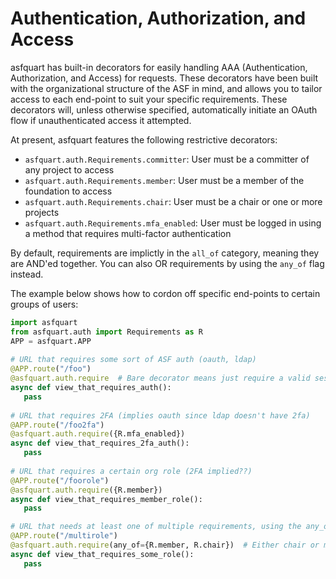 # Authentication, Authorization, and Access

asfquart has built-in decorators for easily handling AAA (Authentication, Authorization, and Access) 
for requests. These decorators have been built with the organizational structure of the ASF in mind, 
and allows you to tailor access to each end-point to suit your specific requirements. These decorators will, 
unless otherwise specified, automatically initiate an OAuth flow if unauthenticated access it attempted.

At present, asfquart features the following restrictive decorators:

- `asfquart.auth.Requirements.committer`: User must be a committer of any project to access
- `asfquart.auth.Requirements.member`: User must be a member of the foundation to access
- `asfquart.auth.Requirements.chair`: User must be a chair or one or more projects
- `asfquart.auth.Requirements.mfa_enabled`: User must be logged in using a method that requires multi-factor authentication

By default, requirements are implictly in the `all_of` category, meaning they are AND'ed together.
You can also OR requirements by using the `any_of` flag instead.

The example below shows how to cordon off specific end-points to certain groups of users:

~~~python
import asfquart
from asfquart.auth import Requirements as R
APP = asfquart.APP
 
# URL that requires some sort of ASF auth (oauth, ldap)
@APP.route("/foo")
@asfquart.auth.require  # Bare decorator means just require a valid session
async def view_that_requires_auth():
   pass
 
# URL that requires 2FA (implies oauth since ldap doesn't have 2fa)
@APP.route("/foo2fa")
@asfquart.auth.require({R.mfa_enabled})
async def view_that_requires_2fa_auth():
   pass
 
# URL that requires a certain org role (2FA implied??)
@APP.route("/foorole")
@asfquart.auth.require({R.member})
async def view_that_requires_member_role():
   pass

# URL that needs at least one of multiple requirements, using the any_of directive
@APP.route("/multirole")
@asfquart.auth.require(any_of={R.member, R.chair})  # Either chair or member (or both) required
async def view_that_requires_some_role():
   pass

~~~
